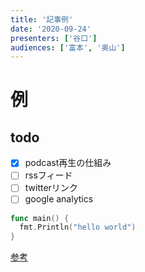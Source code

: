 ```yaml
---
title: '記事例'
date: '2020-09-24'
presenters: ['谷口']
audiences: ['富本', '奥山']
---
```


# 例

## todo

- [x] podcast再生の仕組み
- [ ] rssフィード
- [ ] twitterリンク
- [ ] google analytics

```go
func main() {
  fmt.Println("hello world")
}
```

[参考](https://nextjs.org/learn/basics/create-nextjs-app?utm_source=next-site&utm_medium=nav-cta&utm_campaign=next-website)

